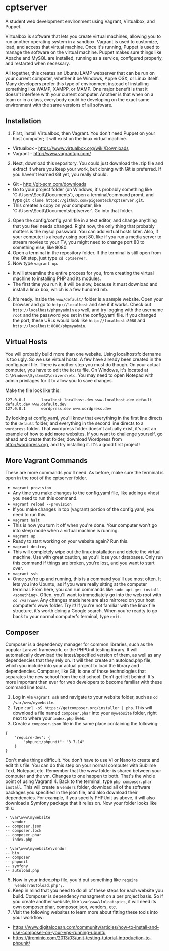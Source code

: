 cptserver
=========

A student web development environment using Vagrant, Virtualbox, and Puppet.

Virtualbox is software that lets you create virtual machines, allowing you to run another operating system in a sandbox. Vagrant is used to customize, load, and access that virtual machine. Once it's running, Puppet is used to manage the software on the virtual machine.  Puppet makes sure things like Apache and MySQL are installed, running as a service, configured properly, and restarted when necessary.

All together, this creates an Ubuntu LAMP webserver that can be run on your current computer, whether it be Windows, Apple OSX, or Linux itself. Many developers prefer this type of environment instead of installing something like WAMP, XAMPP, or MAMP. One major benefit is that it doesn't interfere with your current computer. Another is that when on a team or in a class, everybody could be developing on the exact same environment with the same versions of all software.

Installation
--------

1. First, install Virtualbox, then Vagrant. You don't need Puppet on your host computer; it will exist on the linux virtual machine.
 * Virtualbox - https://www.virtualbox.org/wiki/Downloads
 * Vagrant - http://www.vagrantup.com/
2. Next, download this repository. You could just download the .zip file and extract it where you keep your work, but cloning with Git is preferred. If you haven't learned Git yet, you really should.
 * Git - http://git-scm.com/downloads
 * Go to your project folder (on Windows, it's probably something like 'C:\Users\Scott\Documents\'), open a terminal/command promt, and type `git clone https://github.com/pigeontech/cptserver.git`.
 * This creates a copy on your computer, like 'C:\Users\Scott\Documents\cptserver\'.  Go into that folder.
3. Open the config/config.yaml file in a text editor, and change anything that you feel needs changed. Right now, the only thing that probably matters is the mysql password. You can add virtual hosts later.  Also, if your computer is already using port 80, like if you run a media server to stream movies to your TV, you might need to change port 80 to something else, like 8080.
4. Open a terminal in the repository folder. If the terminal is still open from the Git step, just type `cd cptserver`.
5. Now type `vagrant up`.
 * It will streamline the entire process for you, from creating the virtual machine to installing PHP and its modules.
 * The first time you run it, it will be slow, because it must download and install a linux box, which is a few hundred mb.
6. It's ready. Inside the `www/default/` folder is a sample website. Open your browser and go to `http://localhost` and see if it works. Check out `http://localhost/phpmyadmin` as well, and try logging with the username `root` and the password you set in the config.yaml file.  If you changed the port, these URLs would look like `http://localhost:8080` and `http://localhost:8080/phpmyadmin`.

Virtual Hosts
---------

You will probably build more than one website. Using localhost/foldername is too ugly. So we use virtual hosts.  A few have already been created in the config.yaml file.  There is another step you must do though.  On your actual computer, you have to edit the `hosts` file. On Windows, it's located at `C:\Windows\System32\drivers\etc`. You may need to open Notepad with admin privilages for it to allow you to save changes.

Make the file look like this:
```
127.0.0.1       localhost localhost.dev www.localhost.dev default default.dev www.default.dev
127.0.0.1       wordpress.dev www.wordpress.dev
```

By looking at config.yaml, you'll know that everything in the first line directs to the `default` folder, and everything in the second line directs to a `wordpress` folder.  That wordpress folder doesn't actually exist, it's just an example of how to add more websites.  If you want to challenge yourself, go ahead and create that folder, download Wordpress from http://wordpress.org, and try installing it. It's a good first project!

More Vagrant Commands
---------

These are more commands you'll need. As before, make sure the terminal is open in the root of the cptserver folder.

* `vagrant provision`
 * Any time you make changes to the config.yaml file, like adding a vhost you need to run this command.
* `vagrant reload --provision`
 * If you make changes in top (vagrant) portion of the config.yaml, you need to run this.
* `vagrant halt`
 * This is how you turn it off when you're done. Your computer won't go into sleep mode when a virtual machine is running.
* `vagrant up`
 * Ready to start working on your website again? Run this.
* `vagrant destroy`
 * This will completely wipe out the linux installation and delete the virtual machine. Use with great caution, as you'll lose your databases. Only run this command if things are broken, you're lost, and you want to start over.
* `vagrant ssh`
 * Once you're up and running, this is a command you'll use most often. It lets you into Ubuntu, as if you were really sitting at the computer terminal. From here, you can run commands like `sudo apt-get install <something>`. Often, you'll want to immediately go into the web root with `cd /var/www`.  Any changes made here are also mirrored on your host computer's www folder.  Try it!  If you're not familiar with the linux file structure, it's worth doing a Google search. When you're readty to go back to your normal computer's terminal, type `exit`.

Composer
----------
Composer is a dependency manager for common libraries, such as the popular Laravel framework, or the PHPUnit testing library.  It will automatically download the latest/specified version of them, as well as any dependencies that they rely on.  It will then create an autoload.php file, which you include into your actual project to load the library and dependencies.  Composer, like Git, is one of those technologies that separates the new school from the old school.  Don't get left behind! It's more important than ever for web developers to become familiar with these command line tools.

1. Log in via `vagrant ssh` and navigate to your website folder, such as `cd /var/www/mywebsite`.
2. Type `curl -sS https://getcomposer.org/installer | php`.  This will download a file named `composer.phar` into your `mywebsite` folder, right next to where your `index.php` lives.
3. Create a `composer.json` file in the same place containing the following:

```
{
    "require-dev": {
        "phpunit/phpunit": "3.7.14"
    }
}
```
Don't make things difficult. You don't have to use Vi or Nano to create and edit this file. You can do this step on your normal computer with Sublime Text, Notepad, etc. Remember that the www folder is shared between your computer and the vm. Changes to one happen to both. That's the whole point of using Vagrant!
4. Back to the terminal, type `php composer.phar install`. This will create a `venders` folder, download all of the software packages you specified in the json file, and also download their dependencies. For example, if you specify PHPUnit as above, it will also download a Symfony package that it relies on.  Now your folder looks like this:

```
- \var\www\mywebsite
-- vendor
-- composer.json
-- composer.lock
-- composer.phar
-- index.php

- \var\www\mywebsite\vendor
-- bin
-- composer
-- phpunit
-- symfony
-- autoload.php
```
5. Now in your index.php file, you'd put something like `require 'vendor/autoload.php';`.
6. Keep in mind that you need to do all of these steps for each website you build. Composer is dependency managment on a per project basis. So if you create another website, like `\var\www\lolcatspics`, it will need its own composer.phar, composor.json, vendors, etc. 
7. Visit the following websites to learn more about fitting these tools into your workflow:
 * https://www.digitalocean.com/community/articles/how-to-install-and-use-composer-on-your-vps-running-ubuntu 
 * https://jtreminio.com/2013/03/unit-testing-tutorial-introduction-to-phpunit/
